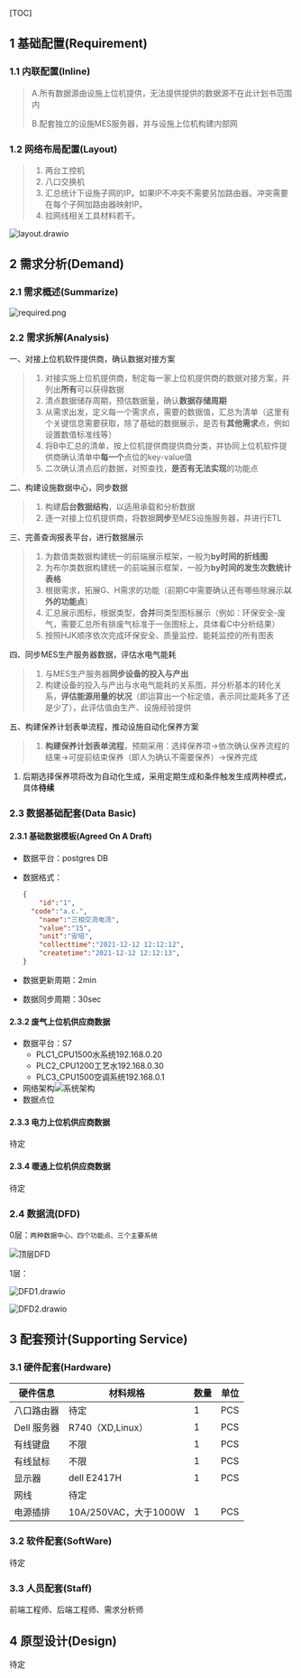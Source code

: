 [TOC]

## 1 基础配置(Requirement)

### 1.1 内联配置(Inline)

>A.所有数据源由设施上位机提供，无法提供提供的数据源不在此计划书范围内
>
>B.配套独立的设施MES服务器，并与设施上位机构建内部网

### 1.2 网络布局配置(Layout)

> 1. 两台工控机
> 2. 八口交换机
> 3. 汇总统计下设施子网的IP。如果IP不冲突不需要另加路由器。冲突需要在每个子网加路由器映射IP。
> 4. 拉网线相关工具材料若干。

![layout.drawio](..\pic\layout.drawio.png)



## 2 需求分析(Demand)

### 2.1 需求概述(Summarize)

![required.png](..\pic\required.png)

### 2.2 需求拆解(Analysis)

一、对接上位机软件提供商，确认数据对接方案

> 1. 对接实施上位机提供商，制定每一家上位机提供商的数据对接方案，并列出**所有**可以获得数据
> 2. 清点数据储存周期，预估数据量，确认**数据存储周期**
> 3. 从需求出发，定义每一个需求点，需要的数据值，汇总为清单（这里有个关键信息需要获取，除了基础的数据展示，是否有**其他需求**点，例如设置数值标准线等）
> 4. 将B中汇总的清单，按上位机提供商提供商分类，并协同上位机软件提供商确认清单中**每一个**点位的key-value值
> 5. 二次确认清点后的数据，对照查找，**是否有无法实现**的功能点

二、构建设施数据中心，同步数据

> 1. 构建**后台数据结构**，以适用承载和分析数据
> 2. 逐一对接上位机提供商，将数据**同步**至MES设施服务器，并进行ETL

三、完善查询报表平台，进行数据展示

> 1. 为数值类数据构建统一的前端展示框架，一般为**by时间的折线图**
> 2. 为布尔类数据构建统一的前端展示框架，一般为**by时间的发生次数统计表格**
> 3. 根据需求，拓展G、H需求的功能（前期C中需要确认还有哪些除展示**以外的功能点**）
> 4. 汇总展示图标，根据类型，**合并**同类型图标展示（例如：环保安全-废气，需要汇总所有排废气标准于一张图标上，具体看C中分析结果）
> 5. 按照HJK顺序依次完成环保安全、质量监控、能耗监控的所有图表

四、同步MES生产服务器数据，评估水电气能耗

> 1. 与MES生产服务器**同步设备的投入与产出**
> 2. 构建设备的投入与产出与水电气能耗的关系图，并分析基本的转化关系，**评估能源用量的状况**（即运算出一个标定值，表示同比能耗多了还是少了），此评估值由生产、设施经验提供

五、构建保养计划表单流程，推动设施自动化保养方案

> 1. **构建保养计划表单流程**，预期采用：选择保养项->依次确认保养流程的结果->可提前结束保养（即人为确认不需要保养）->保养完成

1. 后期选择保养项将改为自动化生成，采用定期生成和条件触发生成两种模式，具体**待续**

### 2.3 数据基础配套(Data Basic)

#### 2.3.1 基础数据模板(Agreed On A Draft)

- 数据平台：postgres DB

- 数据格式：

  ```json
  {
      "id":"1",
  	"code":"a.c.",
      "name":"三相交流电流",
      "value":"15",
      "unit":"安培",
      "collecttime":"2021-12-12 12:12:12",
      "createtime":"2021-12-12 12:12:13",
  }
  ```

- 数据更新周期：2min
- 数据同步周期：30sec

#### 2.3.2 废气上位机供应商数据

- 数据平台：S7
  - PLC1_CPU1500水系统192.168.0.20
  - PLC2_CPU1200工艺水192.168.0.30  
  - PLC3_CPU1500空调系统192.168.0.1
- 网络架构![系统架构](..\pic\废气构架.jpg)
- 数据点位 [](..\pic\废气PLC地址表.xls)

#### 2.3.3 电力上位机供应商数据

待定

#### 2.3.4 暖通上位机供应商数据

待定

### 2.4 数据流(DFD)

0层：```两种数据中心、四个功能点、三个主要系统```

![顶层DFD](..\pic\DFD.drawio.png)



1层：

![DFD1.drawio](..\pic\DFD1.drawio.png)



![DFD2.drawio](..\pic\DFD2.drawio.png)



## 3 配套预计(Supporting Service)

### 3.1 硬件配套(Hardware)

| 硬件信息    | 材料规格              | 数量 | 单位 |
| ----------- | --------------------- | ---- | ---- |
| 八口路由器  | 待定                  | 1    | PCS  |
| Dell 服务器 | R740（XD,Linux）      | 1    | PCS  |
| 有线键盘    | 不限                  | 1    | PCS  |
| 有线鼠标    | 不限                  | 1    | PCS  |
| 显示器      | dell E2417H           | 1    | PCS  |
| 网线        | 待定                  |      |      |
| 电源插排    | 10A/250VAC，大于1000W | 1    | PCS  |

### 3.2 软件配套(SoftWare)

待定

### 3.3 人员配套(Staff)

前端工程师、后端工程师、需求分析师

## 4 原型设计(Design)

待定

